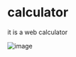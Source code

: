 # calculator

it is a web calculator

![image](https://user-images.githubusercontent.com/88630231/184131888-8094e1f7-1478-4473-9e86-34560ddfc6e7.png)


